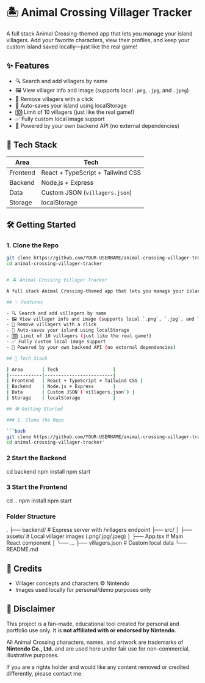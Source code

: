 # 🏝️ Animal Crossing Villager Tracker

A full stack Animal Crossing-themed app that lets you manage your island villagers. Add your favorite characters, view their profiles, and keep your custom island saved locally—just like the real game!

## ✨ Features

- 🔍 Search and add villagers by name
- 🖼️ View villager info and image (supports local `.png`, `.jpg`, and `.jpeg`)
- 🧹 Remove villagers with a click
- 💾 Auto-saves your island using localStorage
- 🔟 Limit of 10 villagers (just like the real game!)
- ✅ Fully custom local image support
- 🧠 Powered by your own backend API (no external dependencies)

## 🚀 Tech Stack

| Area       | Tech                    |
|------------|-------------------------|
| Frontend   | React + TypeScript + Tailwind CSS |
| Backend    | Node.js + Express       |
| Data       | Custom JSON (`villagers.json`) |
| Storage    | localStorage            |

## 🛠️ Getting Started

### 1. Clone the Repo

```bash
git clone https://github.com/YOUR-USERNAME/animal-crossing-villager-tracker.git
cd animal-crossing-villager-tracker


# 🏝️ Animal Crossing Villager Tracker

A full stack Animal Crossing-themed app that lets you manage your island villagers. Add your favorite characters, view their profiles, and keep your custom island saved locally—just like the real game!

## ✨ Features

- 🔍 Search and add villagers by name
- 🖼️ View villager info and image (supports local `.png`, `.jpg`, and `.jpeg`)
- 🧹 Remove villagers with a click
- 💾 Auto-saves your island using localStorage
- 🔟 Limit of 10 villagers (just like the real game!)
- ✅ Fully custom local image support
- 🧠 Powered by your own backend API (no external dependencies)

## 🚀 Tech Stack

| Area       | Tech                    |
|------------|-------------------------|
| Frontend   | React + TypeScript + Tailwind CSS |
| Backend    | Node.js + Express       |
| Data       | Custom JSON (`villagers.json`) |
| Storage    | localStorage            |

## 🛠️ Getting Started

### 1. Clone the Repo

```bash
git clone https://github.com/YOUR-USERNAME/animal-crossing-villager-tracker.git
cd animal-crossing-villager-tracker'
```

### 2 Start the Backend
cd backend
npm install
npm start

### 3 Start the Frontend
cd ..
npm install
npm start

### Folder Structure
.
├── backend/              # Express server with /villagers endpoint
├── src/
│   ├── assets/           # Local villager images (.png/.jpg/.jpeg)
│   ├── App.tsx           # Main React component
│   └── ...
├── villagers.json        # Custom local data
└── README.md

## 📝 Credits

- Villager concepts and characters © Nintendo
- Images used locally for personal/demo purposes only

## 📜 Disclaimer

This project is a fan-made, educational tool created for personal and portfolio use only. It is **not affiliated with or endorsed by Nintendo**.

All Animal Crossing characters, names, and artwork are trademarks of **Nintendo Co., Ltd.** and are used here under fair use for non-commercial, illustrative purposes.

If you are a rights holder and would like any content removed or credited differently, please contact me.
